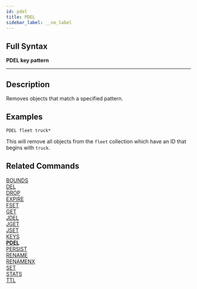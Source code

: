 ```yaml
---
id: pdel
title: PDEL
sidebar_label: __no_label
---
```


## Full Syntax

**PDEL  key pattern**

---

## Description

Removes objects that match a specified pattern.

## Examples

```tile38-cli
PDEL fleet truck*
```

This will remove all objects from the `fleet` collection which have an ID that begins with `truck`.

## Related Commands

[BOUNDS](../commands/bounds.md)<br>
[DEL](../commands/del.md)<br>
[DROP](../commands/drop.md)<br>
[EXPIRE](../commands/expire.md)<br>
[FSET](../commands/fset.md)<br>
[GET](../commands/get.md)<br>
[JDEL](../commands/jdel.md)<br>
[JGET](../commands/jget.md)<br>
[JSET](../commands/jset.md)<br>
[KEYS](../commands/keys.md)<br>
**[PDEL](../commands/pdel.md)**<br>
[PERSIST](../commands/persist.md)<br>
[RENAME](../commands/rename.md)<br>
[RENAMENX](../commands/renamenx.md)<br>
[SET](../commands/set.md)<br>
[STATS](../commands/stats.md)<br>
[TTL](../commands/ttl.md)<br>